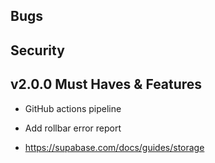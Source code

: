 ## Bugs

## Security

## v2.0.0 Must Haves & Features

- GitHub actions pipeline

- Add rollbar error report

- https://supabase.com/docs/guides/storage
